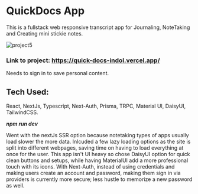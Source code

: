 # QuickDocs App 

This is a fullstack web responsive transcript app for Journaling, NoteTaking and Creating mini stickie notes. 

![project5](https://user-images.githubusercontent.com/55498566/225809952-7eeb5cfb-14d4-461d-875a-a88209e7bb1a.png)


### Link to project: https://quick-docs-indol.vercel.app/
Needs to sign in to save personal content. 


## Tech Used: 
React, NextJs, Typescript, Next-Auth, Prisma, TRPC, Material UI, DaisyUI, TailwindCSS. 

**_npm run dev_**

Went with the nextJs SSR option because notetaking types of apps usually load slower the more data. Inlcuded a few lazy loading options as the site is split into different webpages, saving time on having to load everything at once for the user. This app isn't UI heavy so chose DaisyUI option for quick clean buttons and setups, while having MaterialUI add a more professional touch with its icons. With Next-Auth, instead of using credentials and making users create an account and password, making them sign in via providers is currently more secure; less hustle to memorize a new password as well. 


